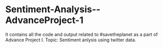 # Sentiment-Analysis--AdvanceProject-1
It contains all the code and output related to #savetheplanet as a part of Advance Project I. Topic: Sentiment anlysis using twitter data.
